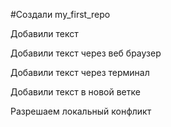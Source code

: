 ﻿#Создали my_first_repo

Добавили текст

Добавили текст через веб браузер

Добавили текст через терминал

Добавили текст в новой ветке

Разрешаем локальный конфликт
